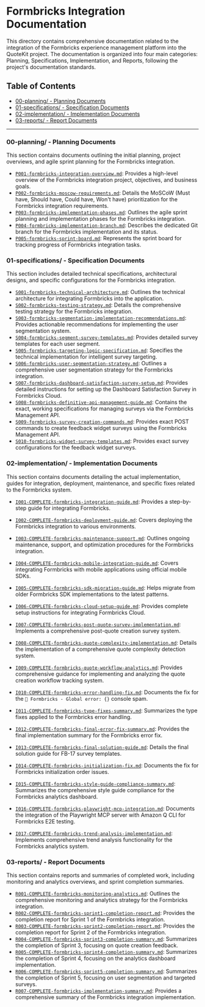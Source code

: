 # Formbricks Integration Documentation

This directory contains comprehensive documentation related to the integration of the Formbricks experience management platform into the QuoteKit project. The documentation is organized into four main categories: Planning, Specifications, Implementation, and Reports, following the project's documentation standards.

## Table of Contents

*   [00-planning/ - Planning Documents](#00-planning---planning-documents)
*   [01-specifications/ - Specification Documents](#01-specifications---specification-documents)
*   [02-implementation/ - Implementation Documents](#02-implementation---implementation-documents)
*   [03-reports/ - Report Documents](#03-reports---report-documents)

---

### 00-planning/ - Planning Documents

This section contains documents outlining the initial planning, project overviews, and agile sprint planning for the Formbricks integration.

*   [`P001-formbricks-integration-overview.md`](./00-planning/P001-formbricks-integration-overview.md): Provides a high-level overview of the Formbricks integration project, objectives, and business goals.
*   [`P002-formbricks-moscow-requirements.md`](./00-planning/P002-formbricks-moscow-requirements.md): Details the MoSCoW (Must have, Should have, Could have, Won't have) prioritization for the Formbricks integration requirements.
*   [`P003-formbricks-implementation-phases.md`](./00-planning/P003-formbricks-implementation-phases.md): Outlines the agile sprint planning and implementation phases for the Formbricks integration.
*   [`P004-formbricks-implementation-branch.md`](./00-planning/P004-formbricks-implementation-branch.md): Describes the dedicated Git branch for the Formbricks implementation and its status.
*   [`P005-formbricks-sprint-board.md`](./00-planning/P005-formbricks-sprint-board.md): Represents the sprint board for tracking progress of Formbricks integration tasks.

### 01-specifications/ - Specification Documents

This section includes detailed technical specifications, architectural designs, and specific configurations for the Formbricks integration.

*   [`S001-formbricks-technical-architecture.md`](./01-specifications/S001-formbricks-technical-architecture.md): Outlines the technical architecture for integrating Formbricks into the application.
*   [`S002-formbricks-testing-strategy.md`](./01-specifications/S002-formbricks-testing-strategy.md): Details the comprehensive testing strategy for the Formbricks integration.
*   [`S003-formbricks-segmentation-implementation-recommendations.md`](./01-specifications/S003-formbricks-segmentation-implementation-recommendations.md): Provides actionable recommendations for implementing the user segmentation system.
*   [`S004-formbricks-segment-survey-templates.md`](./01-specifications/S004-formbricks-segment-survey-templates.md): Provides detailed survey templates for each user segment.
*   [`S005-formbricks-targeting-logic-specification.md`](./01-specifications/S005-formbricks-targeting-logic-specification.md): Specifies the technical implementation for intelligent survey targeting.
*   [`S006-formbricks-user-segmentation-strategy.md`](./01-specifications/S006-formbricks-user-segmentation-strategy.md): Outlines a comprehensive user segmentation strategy for the Formbricks integration.
*   [`S007-formbricks-dashboard-satisfaction-survey-setup.md`](./01-specifications/S007-formbricks-dashboard-satisfaction-survey-setup.md): Provides detailed instructions for setting up the Dashboard Satisfaction Survey in Formbricks Cloud.
*   [`S008-formbricks-definitive-api-management-guide.md`](./01-specifications/S008-formbricks-definitive-api-management-guide.md): Contains the exact, working specifications for managing surveys via the Formbricks Management API.
*   [`S009-formbricks-survey-creation-commands.md`](./01-specifications/S009-formbricks-survey-creation-commands.md): Provides exact POST commands to create feedback widget surveys using the Formbricks Management API.
*   [`S010-formbricks-widget-survey-templates.md`](./01-specifications/S010-formbricks-widget-survey-templates.md): Provides exact survey configurations for the feedback widget surveys.

### 02-implementation/ - Implementation Documents

This section contains documents detailing the actual implementation, guides for integration, deployment, maintenance, and specific fixes related to the Formbricks system.

*   [`I001-COMPLETE-formbricks-integration-guide.md`](./02-implementation/I001-COMPLETE-formbricks-integration-guide.md): Provides a step-by-step guide for integrating Formbricks.
*   [`I002-COMPLETE-formbricks-deployment-guide.md`](./02-implementation/I002-COMPLETE-formbricks-deployment-guide.md): Covers deploying the Formbricks integration to various environments.

*   [`I003-COMPLETE-formbricks-maintenance-support.md`](./02-implementation/I003-COMPLETE-formbricks-maintenance-support.md): Outlines ongoing maintenance, support, and optimization procedures for the Formbricks integration.
*   [`I004-COMPLETE-formbricks-mobile-integration-guide.md`](./02-implementation/I004-COMPLETE-formbricks-mobile-integration-guide.md): Covers integrating Formbricks with mobile applications using official mobile SDKs.
*   [`I005-COMPLETE-formbricks-sdk-migration-guide.md`](./02-implementation/I005-COMPLETE-formbricks-sdk-migration-guide.md): Helps migrate from older Formbricks SDK implementations to the latest patterns.
*   [`I006-COMPLETE-formbricks-cloud-setup-guide.md`](./02-implementation/I006-COMPLETE-formbricks-cloud-setup-guide.md): Provides complete setup instructions for integrating Formbricks Cloud.
*   [`I007-COMPLETE-formbricks-post-quote-survey-implementation.md`](./02-implementation/I007-COMPLETE-formbricks-post-quote-survey-implementation.md): Implements a comprehensive post-quote creation survey system.
*   [`I008-COMPLETE-formbricks-quote-complexity-implementation.md`](./02-implementation/I008-COMPLETE-formbricks-quote-complexity-implementation.md): Details the implementation of a comprehensive quote complexity detection system.
*   [`I009-COMPLETE-formbricks-quote-workflow-analytics.md`](./02-implementation/I009-COMPLETE-formbricks-quote-workflow-analytics.md): Provides comprehensive guidance for implementing and analyzing the quote creation workflow tracking system.
*   [`I010-COMPLETE-formbricks-error-handling-fix.md`](./02-implementation/I010-COMPLETE-formbricks-error-handling-fix.md): Documents the fix for the `🧱 Formbricks - Global error: {}` console spam.
*   [`I011-COMPLETE-formbricks-type-fixes-summary.md`](./02-implementation/I011-COMPLETE-formbricks-type-fixes-summary.md): Summarizes the type fixes applied to the Formbricks error handling.
*   [`I012-COMPLETE-formbricks-final-error-fix-summary.md`](./02-implementation/I012-COMPLETE-formbricks-final-error-fix-summary.md): Provides the final implementation summary for the Formbricks error fix.
*   [`I013-COMPLETE-formbricks-final-solution-guide.md`](./02-implementation/I013-COMPLETE-formbricks-final-solution-guide.md): Details the final solution guide for FB-17 survey templates.
*   [`I014-COMPLETE-formbricks-initialization-fix.md`](./02-implementation/I014-COMPLETE-formbricks-initialization-fix.md): Documents the fix for Formbricks initialization order issues.
*   [`I015-COMPLETE-formbricks-style-guide-compliance-summary.md`](./02-implementation/I015-COMPLETE-formbricks-style-guide-compliance-summary.md): Summarizes the comprehensive style guide compliance for the Formbricks analytics dashboard.
*   [`I016-COMPLETE-formbricks-playwright-mcp-integration.md`](./02-implementation/I016-COMPLETE-formbricks-playwright-mcp-integration.md): Documents the integration of the Playwright MCP server with Amazon Q CLI for Formbricks E2E testing.
*   [`I017-COMPLETE-formbricks-trend-analysis-implementation.md`](./02-implementation/I017-COMPLETE-formbricks-trend-analysis-implementation.md): Implements comprehensive trend analysis functionality for the Formbricks analytics system.

### 03-reports/ - Report Documents

This section contains reports and summaries of completed work, including monitoring and analytics overviews, and sprint completion summaries.

*   [`R001-COMPLETE-formbricks-monitoring-analytics.md`](./03-reports/R001-COMPLETE-formbricks-monitoring-analytics.md): Outlines the comprehensive monitoring and analytics strategy for the Formbricks integration.
*   [`R002-COMPLETE-formbricks-sprint1-completion-report.md`](./03-reports/R002-COMPLETE-formbricks-sprint1-completion-report.md): Provides the completion report for Sprint 1 of the Formbricks integration.
*   [`R003-COMPLETE-formbricks-sprint2-completion-report.md`](./03-reports/R003-COMPLETE-formbricks-sprint2-completion-report.md): Provides the completion report for Sprint 2 of the Formbricks integration.
*   [`R004-COMPLETE-formbricks-sprint3-completion-summary.md`](./03-reports/R004-COMPLETE-formbricks-sprint3-completion-summary.md): Summarizes the completion of Sprint 3, focusing on quote creation feedback.
*   [`R005-COMPLETE-formbricks-sprint4-completion-summary.md`](./03-reports/R005-COMPLETE-formbricks-sprint4-completion-summary.md): Summarizes the completion of Sprint 4, focusing on the analytics dashboard implementation.
*   [`R006-COMPLETE-formbricks-sprint5-completion-summary.md`](./03-reports/R006-COMPLETE-formbricks-sprint5-completion-summary.md): Summarizes the completion of Sprint 5, focusing on user segmentation and targeted surveys.
*   [`R007-COMPLETE-formbricks-implementation-summary.md`](./03-reports/R007-COMPLETE-formbricks-implementation-summary.md): Provides a comprehensive summary of the Formbricks integration implementation.